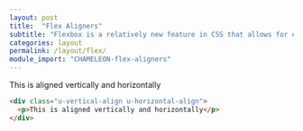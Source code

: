 ```yaml
---
layout: post
title:  "Flex Aligners"
subtitle: "Flexbox is a relatively new feature in CSS that allows for easy alignment of content. A number of helper classes are included in chameleon that allow for flexbox to quickly be used."
categories: layout
permalink: /layout/flex/
module_import: "CHAMELEON-flex-aligners"
---
```


<div class="pattern">
  <div class="grid grid--collapse">
    <div class="grid__columns-12">
      <div class="flex-block u-vertical-align u-horizontal-align">
        <p>This is aligned vertically and horizontally</p>
      </div>
    </div>
  </div>
</div>


``` html
<div class="u-vertical-align u-horizontal-align">
  <p>This is aligned vertically and horizontally</p>
</div>
```
